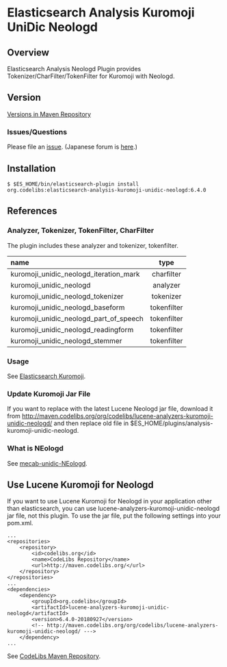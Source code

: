 Elasticsearch Analysis Kuromoji UniDic Neologd
=======================

## Overview

Elasticsearch Analysis Neologd Plugin provides Tokenizer/CharFilter/TokenFilter for Kuromoji with Neologd.

## Version

[Versions in Maven Repository](http://central.maven.org/maven2/org/codelibs/elasticsearch-analysis-kuromoji-neologd/)

### Issues/Questions

Please file an [issue](https://github.com/codelibs/elasticsearch-analysis-kuromoji-unidic-neologd/issues "issue").
(Japanese forum is [here](https://github.com/codelibs/codelibs-ja-forum "here").)

## Installation

    $ $ES_HOME/bin/elasticsearch-plugin install org.codelibs:elasticsearch-analysis-kuromoji-unidic-neologd:6.4.0

## References

### Analyzer, Tokenizer, TokenFilter, CharFilter

The plugin includes these analyzer and tokenizer, tokenfilter.

| name                                             | type        |
|:-------------------------------------------------|:-----------:|
| kuromoji\_unidic\_neologd\_iteration\_mark       | charfilter  |
| kuromoji\_unidic\_neologd                        | analyzer    |
| kuromoji\_unidic\_neologd\_tokenizer             | tokenizer   |
| kuromoji\_unidic\_neologd\_baseform              | tokenfilter |
| kuromoji\_unidic\_neologd\_part\_of\_speech      | tokenfilter |
| kuromoji\_unidic\_neologd\_readingform           | tokenfilter |
| kuromoji\_unidic\_neologd\_stemmer               | tokenfilter |

### Usage

See [Elasticsearch Kuromoji](https://github.com/elastic/elasticsearch-analysis-kuromoji "elasticsearch-analysis-kuromoji").

### Update Kuromoji Jar File

If you want to replace with the latest Lucene Neologd jar file, download it from http://maven.codelibs.org/org/codelibs/lucene-analyzers-kuromoji-unidic-neologd/ and then replace old file in $ES_HOME/plugins/analysis-kuromoji-unidic-neologd.

### What is NEologd

See [mecab-unidic-NEologd](https://github.com/neologd/mecab-unidic-neologd "mecab-unidic-NEologd").

## Use Lucene Kuromoji for Neologd

If you want to use Lucene Kuromoji for Neologd in your application other than elasticsearch, you can use lucene-analyzers-kuromoji-unidic-neologd jar file, not this plugin.
To use the jar file, put the following settings into your pom.xml.

    ...
    <repositories>
        <repository>
            <id>codelibs.org</id>
            <name>CodeLibs Repository</name>
            <url>http://maven.codelibs.org/</url>
        </repository>
    </repositories>
    ...
    <dependencies>
        <dependency>
            <groupId>org.codelibs</groupId>
            <artifactId>lucene-analyzers-kuromoji-unidic-neologd</artifactId>
            <version>6.4.0-20180927</version>
            <!-- http://maven.codelibs.org/org/codelibs/lucene-analyzers-kuromoji-unidic-neologd/ --->
        </dependency>
    ...

See [CodeLibs Maven Repository](http://maven.codelibs.org/org/codelibs/lucene-analyzers-kuromoji-unidic-neologd/).

